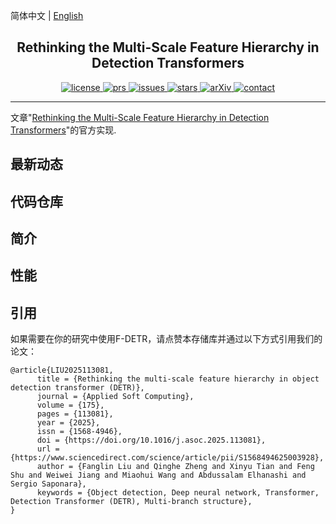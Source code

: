 简体中文 | [English](README.md)


<h2 align="center">Rethinking the Multi-Scale Feature Hierarchy in Detection Transformers</h2>
<p align="center">
    <a href="https://github.com/FanglinLiu1/F-DETR/blob/main/LICENSE">
        <img alt="license" src="https://img.shields.io/github/license/FanglinLiu1/F-DETR">
    </a>
    <a href="https://github.com/FanglinLiu1/F-DETR/pulls">
        <img alt="prs" src="https://img.shields.io/github/issues-pr/FanglinLiu1/F-DETR">
    </a>
    <a href="https://github.com/FanglinLiu1/F-DETR/issues">
        <img alt="issues" src="https://img.shields.io/github/issues/FanglinLiu1/F-DETR?color=pink">
    </a>
    <a href="https://github.com/FanglinLiu1/F-DETR">
        <img alt="stars" src="https://img.shields.io/github/stars/FanglinLiu1/F-DETR">
    </a>
    <a href="https://arxiv.org/abs/None">
        <img alt="arXiv" src="https://img.shields.io/badge/arXiv-None-red">
    </a>
    <a href="mailto:2301702513@qq.com">
        <img alt="contact" src="https://img.shields.io/badge/Contact-email-yellow">
    </a>
</p>

---


文章"[Rethinking the Multi-Scale Feature Hierarchy in Detection Transformers](https://github.com/FanglinLiu1)"的官方实现.


## 最新动态


## 代码仓库


## 简介


## 性能


## 引用
如果需要在你的研究中使用F-DETR，请点赞本存储库并通过以下方式引用我们的论文：
```
@article{LIU2025113081,
      title = {Rethinking the multi-scale feature hierarchy in object detection transformer (DETR)},
      journal = {Applied Soft Computing},
      volume = {175},
      pages = {113081},
      year = {2025},
      issn = {1568-4946},
      doi = {https://doi.org/10.1016/j.asoc.2025.113081},
      url = {https://www.sciencedirect.com/science/article/pii/S1568494625003928},
      author = {Fanglin Liu and Qinghe Zheng and Xinyu Tian and Feng Shu and Weiwei Jiang and Miaohui Wang and Abdussalam Elhanashi and Sergio Saponara},
      keywords = {Object detection, Deep neural network, Transformer, Detection Transformer (DETR), Multi-branch structure},
}
```
